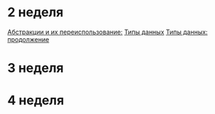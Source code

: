 
# 2 неделя

[Абстракции и их переиспользование:](https://github.com/Dimdim28/homework-2-week-abstractions/commit/4ea76dcf026e08040c4313063e1a2af7b0dde684)
[Типы данных](https://github.com/Dimdim28/Homework-2-week-types)
[Типы данных: продолжение](https://github.com/Dimdim28/homework-2-week-types-next)
# 3 неделя

# 4 неделя
